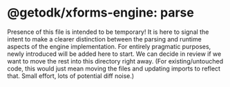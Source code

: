 # @getodk/xforms-engine: parse

Presence of this file is intended to be temporary! It is here to signal the intent to make a clearer distinction between the parsing and runtime aspects of the engine implementation. For entirely pragmatic purposes, newly introduced will be added here to start. We can decide in review if we want to move the rest into this directory right away. (For existing/untouched code, this would just mean moving the files and updating imports to reflect that. Small effort, lots of potential diff noise.)

